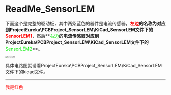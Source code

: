 # ReadMe_SensorLEM

下面这个是完整的驱动板，其中两条蓝色的器件是电流传感器，**<font color=red>左边</font>**的名称为对应到ProjectEureka\PCBProject_SensorLEM\KiCad_SensorLEM文件下的**<font color=red>SensorLEM1</font>**，然后**<font color=gree>右边</font>**的电流传感器对应到ProjectEureka\PCBProject_SensorLEM\KiCad_SensorLEM文件下的**<font color=gree>SensorLEM2</font>**。

<img src="ReadMe_SensorLEM.assets/SensorLEM-17237938167641.png" alt="SensorLEM" style="zoom: 33%;" />

具体电路图就请看ProjectEureka\PCBProject_SensorLEM\KiCad_SensorLEM文件下的kicad文件。



****

<font color=red>我是红色</font>





